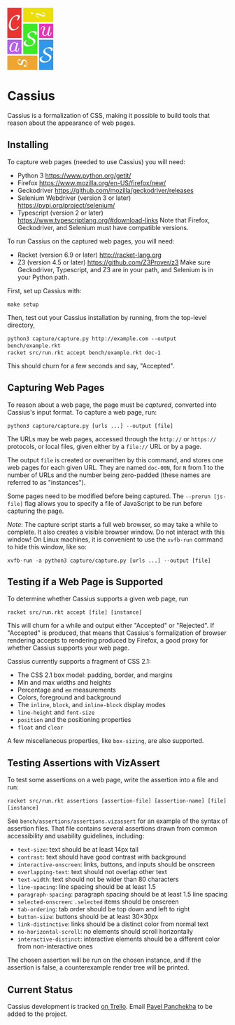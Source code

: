 ![Cassius](logo.png)

Cassius
=======

Cassius is a formalization of CSS, making it possible to build tools
that reason about the appearance of web pages.

Installing
----------

To capture web pages (needed to use Cassius) you will need:
- Python 3 <https://www.python.org/getit/>
- Firefox <https://www.mozilla.org/en-US/firefox/new/>
- Geckodriver <https://github.com/mozilla/geckodriver/releases>
- Selenium Webdriver (version 3 or later) <https://pypi.org/project/selenium/>
- Typescript (version 2 or later) <https://www.typescriptlang.org/#download-links>
Note that Firefox, Geckodriver, and Selenium must have compatible
versions.

To run Cassius on the captured web pages, you will need:
- Racket (version 6.9 or later) <http://racket-lang.org>
- Z3 (version 4.5 or later) <https://github.com/Z3Prover/z3> Make sure
Geckodriver, Typescript, and Z3 are in your path, and Selenium is in
your Python path.

First, set up Cassius with:

    make setup

Then, test out your Cassius installation by running, from the top-level directory,

    python3 capture/capture.py http://example.com --output bench/example.rkt
    racket src/run.rkt accept bench/example.rkt doc-1

This should churn for a few seconds and say, "Accepted".

Capturing Web Pages
-------------------

To reason about a web page, the page must be *captured*, converted
into Cassius's input format. To capture a web page, run:

    python3 capture/capture.py [urls ...] --output [file]

The URLs may be web pages, accessed through the `http://` or
`https://` protocols, or local files, given either by a `file://` URL
or by a page.

The output `file` is created or overwritten by this command, and
stores one web pages for each given URL. They are named `doc-00N`, for
`N` from 1 to the number of URLs and the number being zero-padded
(these names are referred to as "instances").

Some pages need to be modified before being captured. The `--prerun
[js-file]` flag allows you to specify a file of JavaScript to be run
before capturing the page.

*Note*: The capture script starts a full web browser, so may take a
while to complete. It also creates a visible browser window. Do not
interact with this window! On Linux machines, it is convenient to use
the `xvfb-run` command to hide this window, like so:

    xvfb-run -a python3 capture/capture.py [urls ...] --output [file]

Testing if a Web Page is Supported
----------------------------------

To determine whether Cassius supports a given web page, run

    racket src/run.rkt accept [file] [instance]

This will churn for a while and output either "Accepted" or
"Rejected". If "Accepted" is produced, that means that Cassius's
formalization of browser rendering accepts to rendering produced by
Firefox, a good proxy for whether Cassius supports your web page.

Cassius currently supports a fragment of CSS 2.1:

+ The CSS 2.1 box model: padding, border, and margins
+ Min and max widths and heights
+ Percentage and `em` measurements
+ Colors, foreground and background
+ The `inline`, `block`, and `inline-block` display modes
+ `line-height` and `font-size`
+ `position` and the positioning properties
+ `float` and `clear`

A few miscellaneous properties, like `box-sizing`, are also supported.

Testing Assertions with VizAssert
---------------------------------

To test some assertions on a web page, write the assertion into a
file and run:

    racket src/run.rkt assertions [assertion-file] [assertion-name] [file] [instance]

See `bench/assertions/assertions.vizassert` for an example of the
syntax of assertion files. That file contains several assertions drawn
from common accessibility and usability guidelines, including:

- `text-size`: text should be at least 14px tall
- `contrast`: text should have good contrast with background
- `interactive-onscreen`: links, buttons, and inputs should be onscreen
- `overlapping-text`: text should not overlap other text
- `text-width`: text should not be wider than 80 characters
- `line-spacing`: line spacing should be at least 1.5
- `paragraph-spacing`: paragraph spacing should be at least 1.5 line spacing
- `selected-onscreen`: `.selected` items should be onscreen
- `tab-ordering`: tab order should be top down and left to right
- `button-size`: buttons should be at least 30×30px
- `link-distinctive`: links should be a distinct color from normal text
- `no-horizontal-scroll`: no elements should scroll horizontally
- `interactive-distinct`: interactive elements should be a different
  color from non-interactive ones

The chosen assertion will be run on the chosen instance, and if the
assertion is false, a counterexample render tree will be printed.

Current Status
--------------

Cassius development is tracked
[on Trello](https://trello.com/b/ylAVgJh3/cassius). Email
[Pavel Panchekha](mailto:me@pavpanchekha.com) to be added to the
project.
